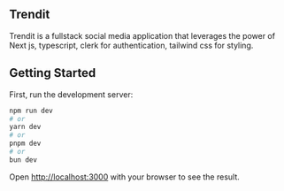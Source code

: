 ## Trendit

Trendit is a fullstack social media application that leverages the power of Next js, typescript, clerk for authentication, tailwind css for styling.

## Getting Started

First, run the development server:

```bash
npm run dev
# or
yarn dev
# or
pnpm dev
# or
bun dev
```

Open [http://localhost:3000](http://localhost:3000) with your browser to see the result.
